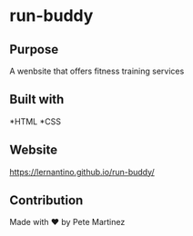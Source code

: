 # run-buddy

## Purpose
A wenbsite that offers fitness training services

## Built with
*HTML
*CSS

## Website
https://lernantino.github.io/run-buddy/

## Contribution
Made with ❤️ by Pete Martinez
